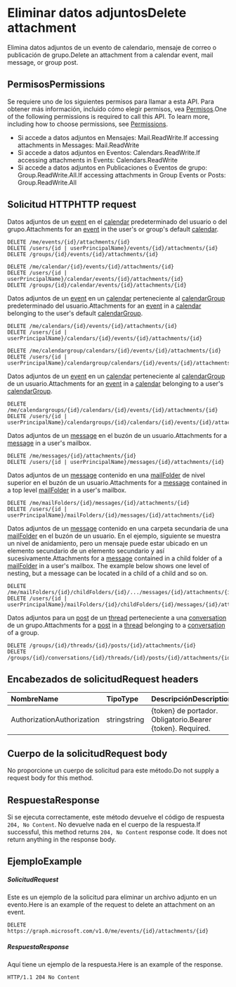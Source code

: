 # <a name="delete-attachment"></a><span data-ttu-id="6931b-101">Eliminar datos adjuntos</span><span class="sxs-lookup"><span data-stu-id="6931b-101">Delete attachment</span></span>

<span data-ttu-id="6931b-102">Elimina datos adjuntos de un evento de calendario, mensaje de correo o publicación de grupo.</span><span class="sxs-lookup"><span data-stu-id="6931b-102">Delete an attachment from a calendar event, mail message, or group post.</span></span>
## <a name="permissions"></a><span data-ttu-id="6931b-103">Permisos</span><span class="sxs-lookup"><span data-stu-id="6931b-103">Permissions</span></span>
<span data-ttu-id="6931b-p101">Se requiere uno de los siguientes permisos para llamar a esta API. Para obtener más información, incluido cómo elegir permisos, vea [Permisos](../../../concepts/permissions_reference.md).</span><span class="sxs-lookup"><span data-stu-id="6931b-p101">One of the following permissions is required to call this API. To learn more, including how to choose permissions, see [Permissions](../../../concepts/permissions_reference.md).</span></span>

* <span data-ttu-id="6931b-106">Si accede a datos adjuntos en Mensajes: Mail.ReadWrite.</span><span class="sxs-lookup"><span data-stu-id="6931b-106">If accessing attachments in Messages: Mail.ReadWrite</span></span>
* <span data-ttu-id="6931b-107">Si accede a datos adjuntos en Eventos: Calendars.ReadWrite.</span><span class="sxs-lookup"><span data-stu-id="6931b-107">If accessing attachments in Events: Calendars.ReadWrite</span></span>
* <span data-ttu-id="6931b-108">Si accede a datos adjuntos en Publicaciones o Eventos de grupo: Group.ReadWrite.All.</span><span class="sxs-lookup"><span data-stu-id="6931b-108">If accessing attachments in Group Events or Posts: Group.ReadWrite.All</span></span>

## <a name="http-request"></a><span data-ttu-id="6931b-109">Solicitud HTTP</span><span class="sxs-lookup"><span data-stu-id="6931b-109">HTTP request</span></span>
<!-- { "blockType": "ignored" } -->
<span data-ttu-id="6931b-110">Datos adjuntos de un [event](../resources/event.md) en el [calendar](../resources/calendar.md) predeterminado del usuario o del grupo.</span><span class="sxs-lookup"><span data-stu-id="6931b-110">Attachments for an [event](../resources/event.md) in the user's or group's default [calendar](../resources/calendar.md).</span></span>
```http
DELETE /me/events/{id}/attachments/{id}
DELETE /users/{id | userPrincipalName}/events/{id}/attachments/{id}
DELETE /groups/{id}/events/{id}/attachments/{id}

DELETE /me/calendar/{id}/events/{id}/attachments/{id}
DELETE /users/{id | userPrincipalName}/calendar/events/{id}/attachments/{id}
DELETE /groups/{id}/calendar/events/{id}/attachments/{id}
```
<span data-ttu-id="6931b-111">Datos adjuntos de un [event](../resources/event.md) en un [calendar](../resources/calendar.md) perteneciente al [calendarGroup](../resources/calendargroup.md) predeterminado del usuario.</span><span class="sxs-lookup"><span data-stu-id="6931b-111">Attachments for an [event](../resources/event.md) in a [calendar](../resources/calendar.md) belonging to the user's default [calendarGroup](../resources/calendargroup.md).</span></span>
```http
DELETE /me/calendars/{id}/events/{id}/attachments/{id}
DELETE /users/{id | userPrincipalName}/calendars/{id}/events/{id}/attachments/{id}

DELETE /me/calendargroup/calendars/{id}/events/{id}/attachments/{id}
DELETE /users/{id | userPrincipalName}/calendargroup/calendars/{id}/events/{id}/attachments/{id}
```
<span data-ttu-id="6931b-112">Datos adjuntos de un [event](../resources/event.md) en un [calendar](../resources/calendar.md) perteneciente al [calendarGroup](../resources/calendargroup.md) de un usuario.</span><span class="sxs-lookup"><span data-stu-id="6931b-112">Attachments for an [event](../resources/event.md) in a [calendar](../resources/calendar.md) belonging to a user's [calendarGroup](../resources/calendargroup.md).</span></span>
```http
DELETE /me/calendargroups/{id}/calendars/{id}/events/{id}/attachments/{id}
DELETE /users/{id | userPrincipalName}/calendargroups/{id}/calendars/{id}/events/{id}/attachments/{id}
```
<span data-ttu-id="6931b-113">Datos adjuntos de un [message](../resources/message.md) en el buzón de un usuario.</span><span class="sxs-lookup"><span data-stu-id="6931b-113">Attachments for a [message](../resources/message.md) in a user's mailbox.</span></span>
```http
DELETE /me/messages/{id}/attachments/{id}
DELETE /users/{id | userPrincipalName}/messages/{id}/attachments/{id}
```
<span data-ttu-id="6931b-114">Datos adjuntos de un [message](../resources/message.md) contenido en una [mailFolder](../resources/mailfolder.md) de nivel superior en el buzón de un usuario.</span><span class="sxs-lookup"><span data-stu-id="6931b-114">Attachments for a [message](../resources/message.md) contained in a top level [mailFolder](../resources/mailfolder.md) in a user's mailbox.</span></span>
```http
DELETE /me/mailFolders/{id}/messages/{id}/attachments/{id}
DELETE /users/{id | userPrincipalName}/mailFolders/{id}/messages/{id}/attachments/{id}
```
<span data-ttu-id="6931b-p102">Datos adjuntos de un [message](../resources/message.md) contenido en una carpeta secundaria de una [mailFolder](../resources/mailfolder.md) en el buzón de un usuario.  En el ejemplo, siguiente se muestra un nivel de anidamiento, pero un mensaje puede estar ubicado en un elemento secundario de un elemento secundario y así sucesivamente.</span><span class="sxs-lookup"><span data-stu-id="6931b-p102">Attachments for a [message](../resources/message.md) contained in a child folder of a [mailFolder](../resources/mailfolder.md) in a user's mailbox.  The example below shows one level of nesting, but a message can be located in a child of a child and so on.</span></span>
```http
DELETE /me/mailFolders/{id}/childFolders/{id}/.../messages/{id}/attachments/{id}
DELETE /users/{id | userPrincipalName}/mailFolders/{id}/childFolders/{id}/messages/{id}/attachments/{id}
```
<span data-ttu-id="6931b-117">Datos adjuntos para un [post](../resources/post.md) de un [thread](../resources/conversationthread.md) perteneciente a una [conversation](../resources/conversation.md) de un grupo.</span><span class="sxs-lookup"><span data-stu-id="6931b-117">Attachments for a [post](../resources/post.md) in a [thread](../resources/conversationthread.md) belonging to a [conversation](../resources/conversation.md) of a group.</span></span>
```http
DELETE /groups/{id}/threads/{id}/posts/{id}/attachments/{id}
DELETE /groups/{id}/conversations/{id}/threads/{id}/posts/{id}/attachments/{id}
```
## <a name="request-headers"></a><span data-ttu-id="6931b-118">Encabezados de solicitud</span><span class="sxs-lookup"><span data-stu-id="6931b-118">Request headers</span></span>
| <span data-ttu-id="6931b-119">Nombre</span><span class="sxs-lookup"><span data-stu-id="6931b-119">Name</span></span>       | <span data-ttu-id="6931b-120">Tipo</span><span class="sxs-lookup"><span data-stu-id="6931b-120">Type</span></span> | <span data-ttu-id="6931b-121">Descripción</span><span class="sxs-lookup"><span data-stu-id="6931b-121">Description</span></span>|
|:---------------|:--------|:----------|
| <span data-ttu-id="6931b-122">Authorization</span><span class="sxs-lookup"><span data-stu-id="6931b-122">Authorization</span></span>  | <span data-ttu-id="6931b-123">string</span><span class="sxs-lookup"><span data-stu-id="6931b-123">string</span></span>  | <span data-ttu-id="6931b-p103">{token} de portador. Obligatorio.</span><span class="sxs-lookup"><span data-stu-id="6931b-p103">Bearer {token}. Required.</span></span> |

## <a name="request-body"></a><span data-ttu-id="6931b-126">Cuerpo de la solicitud</span><span class="sxs-lookup"><span data-stu-id="6931b-126">Request body</span></span>
<span data-ttu-id="6931b-127">No proporcione un cuerpo de solicitud para este método.</span><span class="sxs-lookup"><span data-stu-id="6931b-127">Do not supply a request body for this method.</span></span>

## <a name="response"></a><span data-ttu-id="6931b-128">Respuesta</span><span class="sxs-lookup"><span data-stu-id="6931b-128">Response</span></span>

<span data-ttu-id="6931b-p104">Si se ejecuta correctamente, este método devuelve el código de respuesta `204, No Content`. No devuelve nada en el cuerpo de la respuesta.</span><span class="sxs-lookup"><span data-stu-id="6931b-p104">If successful, this method returns `204, No Content` response code. It does not return anything in the response body.</span></span>

## <a name="example"></a><span data-ttu-id="6931b-131">Ejemplo</span><span class="sxs-lookup"><span data-stu-id="6931b-131">Example</span></span>
##### <a name="request"></a><span data-ttu-id="6931b-132">Solicitud</span><span class="sxs-lookup"><span data-stu-id="6931b-132">Request</span></span>
<span data-ttu-id="6931b-133">Este es un ejemplo de la solicitud para eliminar un archivo adjunto en un evento.</span><span class="sxs-lookup"><span data-stu-id="6931b-133">Here is an example of the request to delete an attachment on an event.</span></span>
<!-- {
  "blockType": "request",
  "name": "delete_attachment"
}-->
```http
DELETE https://graph.microsoft.com/v1.0/me/events/{id}/attachments/{id}
```
##### <a name="response"></a><span data-ttu-id="6931b-134">Respuesta</span><span class="sxs-lookup"><span data-stu-id="6931b-134">Response</span></span>
<span data-ttu-id="6931b-135">Aquí tiene un ejemplo de la respuesta.</span><span class="sxs-lookup"><span data-stu-id="6931b-135">Here is an example of the response.</span></span>
<!-- {
  "blockType": "response",
  "truncated": true
} -->
```http
HTTP/1.1 204 No Content
```
<!-- uuid: 8fcb5dbc-d5aa-4681-8e31-b001d5168d79
2015-10-25 14:57:30 UTC -->
<!-- {
  "type": "#page.annotation",
  "description": "Delete attachment",
  "keywords": "",
  "section": "documentation",
  "tocPath": ""
}-->
